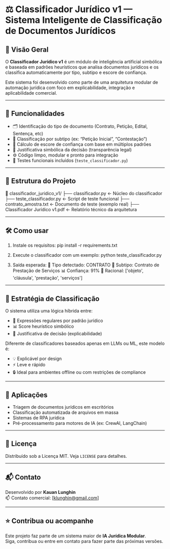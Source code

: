 # ⚖️ Classificador Jurídico v1 — Sistema Inteligente de Classificação de Documentos Jurídicos

## 🧠 Visão Geral

O **Classificador Jurídico v1** é um módulo de inteligência artificial simbólica e baseada em padrões heurísticos que analisa documentos jurídicos e os classifica automaticamente por tipo, subtipo e escore de confiança.

Este sistema foi desenvolvido como parte de uma arquitetura modular de automação jurídica com foco em explicabilidade, integração e aplicabilidade comercial.

---

## 🚀 Funcionalidades

- 🗂️ Identificação do tipo de documento (Contrato, Petição, Edital, Sentença, etc)
- 🧩 Classificação por subtipo (ex: “Petição Inicial”, “Contestação”)
- 🎯 Cálculo de escore de confiança com base em múltiplos padrões
- 📖 Justificativa simbólica da decisão (transparência legal)
- ⚙️ Código limpo, modular e pronto para integração
- 🧪 Testes funcionais incluídos (`teste_classificador.py`)

---

## 📁 Estrutura do Projeto

📁 classificador_juridico_v1/
├── classificador.py              ← Núcleo do classificador
├── teste_classificador.py        ← Script de teste funcional
├── contrato_amostra.txt          ← Documento de teste (exemplo real)
├── Classificador Jurídico v1.pdf ← Relatório técnico da arquitetura

---

## 🛠️ Como usar

1. Instale os requisitos:
pip install -r requirements.txt

2. Execute o classificador com um exemplo:
python teste_classificador.py

3. Saída esperada:
🧠 Tipo detectado: CONTRATO
📂 Subtipo: Contrato de Prestação de Serviços
📊 Confiança: 91%
🧾 Racional: ['objeto', 'cláusula', 'prestação', 'serviços']

---

## 🧠 Estratégia de Classificação

O sistema utiliza uma lógica híbrida entre:

- 🔎 Expressões regulares por padrão jurídico
- 📊 Score heurístico simbólico
- 🧠 Justificativa de decisão (explicabilidade)

Diferente de classificadores baseados apenas em LLMs ou ML, este modelo é:

- 💡 Explicável por design
- ⚡ Leve e rápido
- 🔒 Ideal para ambientes offline ou com restrições de compliance

---

## 🔗 Aplicações

- Triagem de documentos jurídicos em escritórios
- Classificação automatizada de arquivos em massa
- Sistemas de RPA jurídica
- Pré-processamento para motores de IA (ex: CrewAI, LangChain)

---

## 📄 Licença

Distribuído sob a Licença MIT. Veja `LICENSE` para detalhes.

---

## 📬 Contato

Desenvolvido por **Kauan Lunghin**  
📫 Contato comercial: [klunghin@gmail.com]

---

## ⭐️ Contribua ou acompanhe

Este projeto faz parte de um sistema maior de **IA Jurídica Modular**.  
Siga, contribua ou entre em contato para fazer parte das próximas versões.
